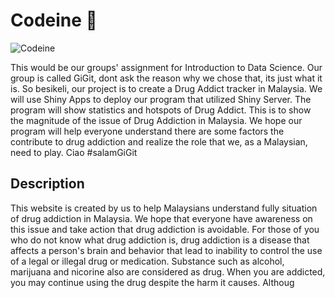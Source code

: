 
# Codeine :pill:

![Codeine]("https://github.com/NizarMazlan/Codeine/blob/main/R%20Code/www/logoCodeine.png")

This would be our groups' assignment for Introduction to Data Science. Our group is called GiGit, dont ask the reason why we chose that, its just what it is.
So besikeli, our project is to create a Drug Addict tracker in Malaysia. We will use Shiny Apps to deploy our program that utilized Shiny Server.
The program will show statistics and hotspots of Drug Addict. This is to show the magnitude of the issue of Drug Addiction in Malaysia.
We hope our program will help everyone understand there are some factors the contribute to drug addiction and realize the role that we, as a Malaysian, need to play.
Ciao #salamGiGit

## Description

This website is created by us to help Malaysians understand fully situation of drug addiction in Malaysia. We hope that everyone have awareness on this issue and take action that drug addiction is avoidable. For those of you who do not know what drug addiction is, drug addiction is a disease that affects a person's brain and behavior that lead to inability to control the use of a legal or illegal drug or medication. Substance such as alcohol, marijuana and nicorine also are considered as drug. When you are addicted, you may continue using the drug despite the harm it causes. Althoug
